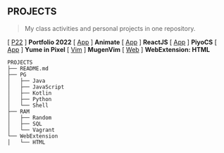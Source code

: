 ## PROJECTS
> My class activities and personal projects in one repository.


[ [P22](https://s20016.github.io/Portfolio/) ] **Portfolio 2022**
[ [App](https://s20016.github.io/Animate/) ] **Animate**
[ [App](https://s20016.github.io/ReactJS/) ] **ReactJS**
[ [App](https://s20016.github.io/PiyoCS/) ] **PiyoCS**
[ [App](https://s20016.github.io/Yume-in-pixel/) ] **Yume in Pixel**
[ [Vim](https://github.com/s20016/MugenVim) ] **MugenVim**
[ [Web](https://s20016.github.io/PROJECTS/WebExtension/HTML/) ] **WebExtension: HTML**

```
PROJECTS
├── README.md
├── PG
│   ├── Java
│   ├── JavaScript
│   ├── Kotlin
│   ├── Python
│   └── Shell
├── RAM
│   ├── Random
│   ├── SQL
│   └── Vagrant
└── WebExtension
│   └── HTML
```
